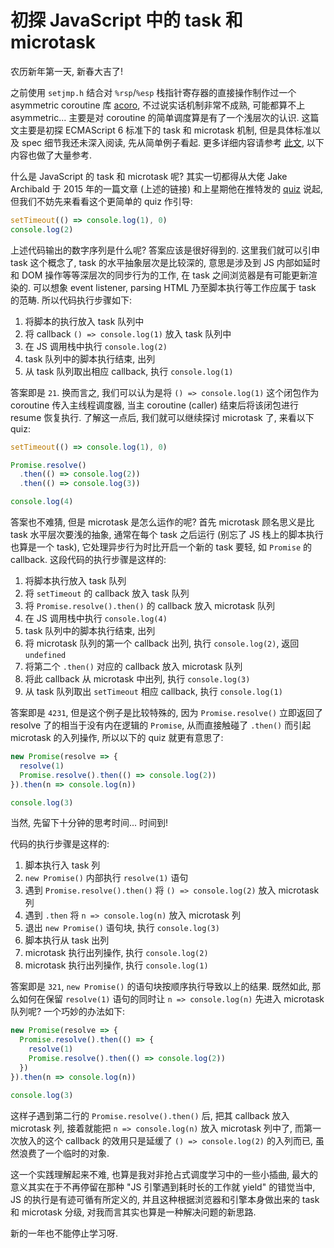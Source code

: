 # 初探 JavaScript 中的 task 和 microtask

农历新年第一天, 新春大吉了!

之前使用 `setjmp.h` 结合对 `%rsp`/`%esp` 栈指针寄存器的直接操作制作过一个
asymmetric coroutine 库 [acoro](https://github.com/anqurvanillapy/acoro),
不过说实话机制非常不成熟, 可能都算不上 asymmetric...  主要是对 coroutine
的简单调度算是有了一个浅层次的认识.  这篇文主要是初探 ECMAScript 6 标准下的 task
和 microtask 机制, 但是具体标准以及 spec 细节我还未深入阅读, 先从简单例子看起.
更多详细内容请参考
[此文](https://jakearchibald.com/2015/tasks-microtasks-queues-and-schedules/),
以下内容也做了大量参考.

什么是 JavaScript 的 task 和 microtask 呢?  其实一切都得从大佬 Jake Archibald 于
2015 年的一篇文章 (上述的链接) 和上星期他在推特发的
[quiz](https://twitter.com/jaffathecake/status/963007466471677953) 说起,
但我们不妨先来看看这个更简单的 quiz 作引导:

```js
setTimeout(() => console.log(1), 0)
console.log(2)
```

上述代码输出的数字序列是什么呢?  答案应该是很好得到的.  这里我们就可以引申 task
这个概念了, task 的水平抽象层次是比较深的, 意思是涉及到 JS 内部如延时和 DOM
操作等等深层次的同步行为的工作, 在 task 之间浏览器是有可能更新渲染的.  可以想象
event listener, parsing HTML 乃至脚本执行等工作应属于 task 的范畴.
所以代码执行步骤如下:

1. 将脚本的执行放入 task 队列中
2. 将 callback `() => console.log(1)` 放入 task 队列中
3. 在 JS 调用栈中执行 `console.log(2)`
4. task 队列中的脚本执行结束, 出列
5. 从 task 队列取出相应 callback, 执行 `console.log(1)`

答案即是 `21`.  换而言之, 我们可以认为是将 `() => console.log(1)` 这个闭包作为
coroutine 传入主线程调度器, 当主 coroutine (caller) 结束后将该闭包进行 resume
恢复执行.  了解这一点后, 我们就可以继续探讨 microtask 了, 来看以下 quiz:

```js
setTimeout(() => console.log(1), 0)

Promise.resolve()
  .then(() => console.log(2))
  .then(() => console.log(3))

console.log(4)
```

答案也不难猜, 但是 microtask 是怎么运作的呢?  首先 microtask 顾名思义是比 task
水平层次要浅的抽象, 通常在每个 task 之后运行 (别忘了 JS 栈上的脚本执行也算是一个
task), 它处理异步行为时比开启一个新的 task 要轻, 如 `Promise` 的 callback.
这段代码的执行步骤是这样的:

1. 将脚本执行放入 task 队列
2. 将 `setTimeout` 的 callback 放入 task 队列
3. 将 `Promise.resolve().then()` 的 callback 放入 microtask 队列
4. 在 JS 调用栈中执行 `console.log(4)`
5. task 队列中的脚本执行结束, 出列
6. 将 microtask 队列的第一个 callback 出列, 执行 `console.log(2)`, 返回
`undefined`
7. 将第二个 `.then()` 对应的 callback 放入 microtask 队列
8. 将此 callback 从 microtask 中出列, 执行 `console.log(3)`
9. 从 task 队列取出 `setTimeout` 相应 callback, 执行 `console.log(1)`

答案即是 `4231`, 但是这个例子是比较特殊的, 因为 `Promise.resolve()` 立即返回了
resolve 了的相当于没有内在逻辑的 `Promise`, 从而直接触碰了 `.then()` 而引起
microtask 的入列操作, 所以以下的 quiz 就更有意思了:

```js
new Promise(resolve => {
  resolve(1)
  Promise.resolve().then(() => console.log(2))
}).then(n => console.log(n))

console.log(3)
```

当然, 先留下十分钟的思考时间... 时间到!

代码的执行步骤是这样的:

1. 脚本执行入 task 列
2. `new Promise()` 内部执行 `resolve(1)` 语句
3. 遇到 `Promise.resolve().then()` 将 `() => console.log(2)` 放入 microtask 列
4. 遇到 `.then` 将 `n => console.log(n)` 放入 microtask 列
5. 退出 `new Promise()` 语句块, 执行 `console.log(3)`
6. 脚本执行从 task 出列
7. microtask 执行出列操作, 执行 `console.log(2)`
8. microtask 执行出列操作, 执行 `console.log(1)`

答案即是 `321`, `new Promise()` 的语句块按顺序执行导致以上的结果.  既然如此,
那么如何在保留 `resolve(1)` 语句的同时让 `n => console.log(n)` 先进入 microtask
队列呢?  一个巧妙的办法如下:

```js
new Promise(resolve => {
  Promise.resolve().then(() => {
    resolve(1)
    Promise.resolve().then(() => console.log(2))
  })
}).then(n => console.log(n))

console.log(3)
```

这样子遇到第二行的 `Promise.resolve().then()` 后, 把其 callback 放入 microtask
列, 接着就能把 `n => console.log(n)` 放入 microtask 列中了, 而第一次放入的这个
callback 的效用只是延缓了 `() => console.log(2)` 的入列而已,
虽然浪费了一个临时的对象.

这一个实践理解起来不难, 也算是我对非抢占式调度学习中的一些小插曲,
最大的意义其实在于不再停留在那种 "JS 引擎遇到耗时长的工作就 yield" 的错觉当中,
JS 的执行是有迹可循有所定义的, 并且这种根据浏览器和引擎本身做出来的 task 和
microtask 分级, 对我而言其实也算是一种解决问题的新思路.

新的一年也不能停止学习呀.
